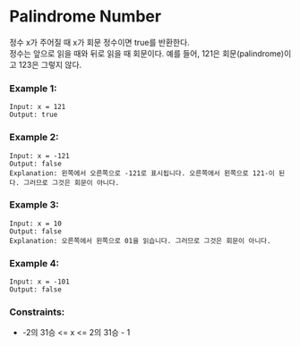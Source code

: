 # Palindrome Number
정수 x가 주어질 때 x가 회문 정수이면 true를 반환한다.  
정수는 앞으로 읽을 때와 뒤로 읽을 때 회문이다. 예를 들어, 121은 회문(palindrome)이고 123은 그렇지 않다.

### Example 1:
```
Input: x = 121
Output: true
```

### Example 2:
```
Input: x = -121
Output: false
Explanation: 왼쪽에서 오른쪽으로 -121로 표시됩니다. 오른쪽에서 왼쪽으로 121-이 된다. 그러므로 그것은 회문이 아니다.
```

### Example 3:
```
Input: x = 10
Output: false
Explanation: 오른쪽에서 왼쪽으로 01을 읽습니다. 그러므로 그것은 회문이 아니다.
```

### Example 4:
```
Input: x = -101
Output: false
```

### Constraints:
* -2의 31승 <= x <= 2의 31승 - 1